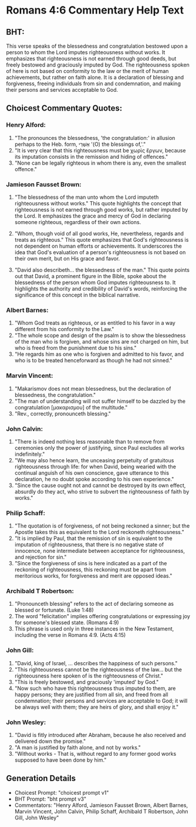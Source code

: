 # Romans 4:6 Commentary Help Text

## BHT:
This verse speaks of the blessedness and congratulation bestowed upon a person to whom the Lord imputes righteousness without works. It emphasizes that righteousness is not earned through good deeds, but freely bestowed and graciously imputed by God. The righteousness spoken of here is not based on conformity to the law or the merit of human achievements, but rather on faith alone. It is a declaration of blessing and forgiveness, freeing individuals from sin and condemnation, and making their persons and services acceptable to God.

## Choicest Commentary Quotes:
### Henry Alford:
1. "The pronounces the blessedness, 'the congratulation:' in allusion perhaps to the Heb. form, אַשְׁרֵי '(O) the blessings of,'."
2. "It is very clear that this righteousness must be χωρὶς ἔργων, because its imputation consists in the remission and hiding of offences."
3. "None can be legally righteous in whom there is any, even the smallest offence."

### Jamieson Fausset Brown:
1. "The blessedness of the man unto whom the Lord imputeth righteousness without works." This quote highlights the concept that righteousness is not earned through good works, but rather imputed by the Lord. It emphasizes the grace and mercy of God in declaring someone righteous, regardless of their own actions.

2. "Whom, though void of all good works, He, nevertheless, regards and treats as righteous." This quote emphasizes that God's righteousness is not dependent on human efforts or achievements. It underscores the idea that God's evaluation of a person's righteousness is not based on their own merit, but on His grace and favor.

3. "David also describeth... the blessedness of the man." This quote points out that David, a prominent figure in the Bible, spoke about the blessedness of the person whom God imputes righteousness to. It highlights the authority and credibility of David's words, reinforcing the significance of this concept in the biblical narrative.

### Albert Barnes:
1. "Whom God treats as righteous, or as entitled to his favor in a way different from his conformity to the Law."
2. "The whole scope and design of the psalm is to show the blessedness of the man who is forgiven, and whose sins are not charged on him, but who is freed from the punishment due to his sins."
3. "He regards him as one who is forgiven and admitted to his favor, and who is to be treated henceforward as though he had not sinned."

### Marvin Vincent:
1. "Makarismov does not mean blessedness, but the declaration of blessedness, the congratulation."
2. "The man of understanding will not suffer himself to be dazzled by the congratulation [μακαρισμου] of the multitude."
3. "Rev., correctly, pronounceth blessing."

### John Calvin:
1. "There is indeed nothing less reasonable than to remove from ceremonies only the power of justifying, since Paul excludes all works indefinitely."
2. "We may also hence learn, the unceasing perpetuity of gratuitous righteousness through life: for when David, being wearied with the continual anguish of his own conscience, gave utterance to this declaration, he no doubt spoke according to his own experience."
3. "Since the cause ought not and cannot be destroyed by its own effect, absurdly do they act, who strive to subvert the righteousness of faith by works."

### Philip Schaff:
1. "The quotation is of forgiveness, of not being reckoned a sinner; but the Apostle takes this as equivalent to the Lord reckoneth righteousness." 
2. "It is implied by Paul, that the remission of sin is equivalent to the imputation of righteousness, that there is no negative state of innocence, none intermediate between acceptance for righteousness, and rejection for sin." 
3. "Since the forgiveness of sins is here indicated as a part of the reckoning of righteousness, this reckoning must be apart from meritorious works, for forgiveness and merit are opposed ideas."

### Archibald T Robertson:
1. "Pronounceth blessing" refers to the act of declaring someone as blessed or fortunate. (Luke 1:48)
2. The word "felicitation" implies offering congratulations or expressing joy for someone's blessed state. (Romans 4:9)
3. This phrase is used only in three instances in the New Testament, including the verse in Romans 4:9. (Acts 4:15)

### John Gill:
1. "David, king of Israel, ... describes the happiness of such persons."
2. "This righteousness cannot be the righteousness of the law... but the righteousness here spoken of is the righteousness of Christ."
3. "This is freely bestowed, and graciously 'imputed' by God."
4. "Now such who have this righteousness thus imputed to them, are happy persons; they are justified from all sin, and freed from all condemnation; their persons and services are acceptable to God; it will be always well with them; they are heirs of glory, and shall enjoy it."

### John Wesley:
1. "David is fitly introduced after Abraham, because he also received and delivered down the promise."
2. "A man is justified by faith alone, and not by works."
3. "Without works - That is, without regard to any former good works supposed to have been done by him."


## Generation Details
- Choicest Prompt: "choicest prompt v1"
- BHT Prompt: "bht prompt v3"
- Commentators: "Henry Alford, Jamieson Fausset Brown, Albert Barnes, Marvin Vincent, John Calvin, Philip Schaff, Archibald T Robertson, John Gill, John Wesley"

